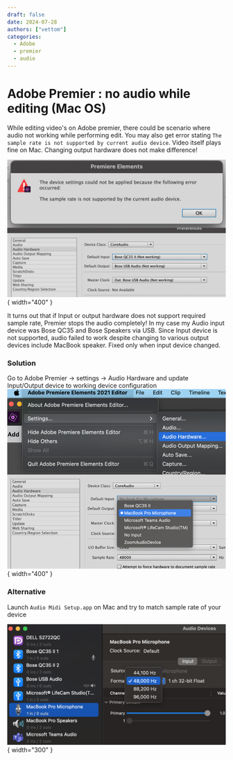 ```yaml
---
draft: false 
date: 2024-07-28
authors: ["vettom"]
categories:
  - Adobe
  - premier
  - audio
---
```

# Adobe Premier : no audio while editing (Mac OS)
While editing video's on Adobe premier, there could be scenario where audio not working while performing edit. You may also get error stating `The sample rate is not supported by current audio device`. Video itself plays fine on Mac. Changing output hardware does not make difference!

![Adobe premier audio error](img/premier-audio-error.jpg "Adobe premier audio error"){ width="400" }

It turns out that if Input or output hardware does not support required sample rate, Premier stops the audio completely! In my case my Audio input device was Bose QC35 and Bose Speakers via USB. Since Input device is not supported, audio failed to work despite changing to various output devices include MacBook speaker. Fixed only when input device changed. 

### Solution
Go to Adobe Premier -> settings -> Audio Hardware and update Input/Output device to working device configuration
![Adobe premier audio fix](img/premier-audio-fix.jpg "Adobe premier audio fix"){ width="400" }

### Alternative
Launch `Audio Midi Setup.app` on Mac and try to match sample rate of your device

![Mac midi audio setup](img/midi-audio.png "Mac midi audio setup"){ width="300" }
